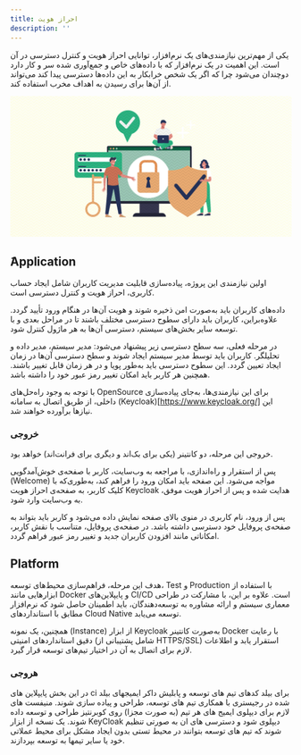 ```yaml
---
title: احراز هویت
description: ''
---
```


یکی از مهم‌ترین نیازمندی‌های یک نرم‌افزار، توانایی احراز هویت و کنترل دسترسی در آن است. این اهمیت
در یک نرم‌افزار که با داده‌های خاص و جمع‌آوری شده سر و کار دارد دوچندان می‌شود
چرا که اگر یک شخص خرابکار به این داده‌ها دسترسی پیدا کند می‌تواند
از آن‌ها برای رسیدن به اهداف مخرب استفاده کند.

![Authentication](./images/Authentication.jpg)

## َApplication

اولین نیازمندی این پروژه، پیاده‌سازی قابلیت مدیریت کاربران شامل ایجاد حساب کاربری، احراز هویت و کنترل دسترسی است.

داده‌های کاربران باید به‌صورت امن ذخیره شوند و هویت آن‌ها در هنگام ورود تأیید گردد.
علاوه‌براین، کاربران باید دارای سطوح دسترسی مختلف باشند تا در مراحل بعدی و با توسعه سایر بخش‌های سیستم، دسترسی آن‌ها به
هر ماژول کنترل شود.

در مرحله فعلی، سه سطح دسترسی زیر پیشنهاد می‌شود: مدیر سیستم، مدیر داده و تحلیلگر. کاربران باید توسط مدیر سیستم ایجاد
شوند و سطح دسترسی آن‌ها در زمان ایجاد تعیین گردد. این سطوح دسترسی باید به‌طور پویا و در هر زمان قابل تغییر باشند. همچنین
هر کاربر باید امکان تغییر رمز عبور خود را داشته باشد.

با توجه به وجود راه‌حل‌های
OpenSource
برای این نیازمندی‌ها، به‌جای پیاده‌سازی داخلی، از طریق اتصال به سامانه
(Keycloak)[https://www.keycloak.org/]
این نیازها برآورده خواهند شد.

### خروجی

خروجی این مرحله، دو کانتینر (یکی برای بک‌اند و دیگری برای فرانت‌اند) خواهد بود.

پس از استقرار و راه‌اندازی، با مراجعه به وب‌سایت، کاربر با صفحه‌ی خوش‌آمدگویی
(Welcome)
مواجه می‌شود. این صفحه باید امکان ورود را فراهم کند، به‌طوری‌که با کلیک کاربر، به صفحه‌ی احراز هویت
Keycloak
هدایت شده و پس از احراز هویت موفق، به وب‌سایت وارد شود.

پس از ورود، نام کاربری در منوی بالای صفحه نمایش داده می‌شود و کاربر باید بتواند به صفحه‌ی پروفایل خود دسترسی داشته باشد.
در صفحه‌ی پروفایل، متناسب با نقش کاربر، امکاناتی مانند افزودن کاربران جدید و تغییر رمز عبور فراهم گردد.

## Platform

هدف این مرحله، فراهم‌سازی محیط‌های توسعه،
Test
و
Production
با استفاده از ابزارهایی مانند
Docker
و پایپلاین‌های
CI/CD
است. علاوه بر این، با مشارکت در طراحی معماری سیستم و ارائه مشاوره به توسعه‌دهندگان، باید اطمینان حاصل شود که نرم‌افزار
مطابق با استانداردهای
Cloud Native
توسعه می‌یابد.

همچنین، یک نمونه
(Instance)
از ابزار
Keycloak
به‌صورت کانتینر
Docker
با رعایت دقیق استانداردهای امنیتی (شامل پشتیبانی از
HTTPS/SSL)
استقرار یابد و اطلاعات لازم برای اتصال به آن در اختیار تیم‌های توسعه قرار گیرد.

### هروجی

در این بخش پایپلاین های ci برای بیلد کدهای تیم های توسعه و پابلیش داکر ایمیجهای بیلد شده در رجیستری با همکاری تیم های
توسعه، طراحی و پیاده سازی شوند.
منیفست های لازم برای دیپلوی ایمیج های هر تیم (به صورت مجزا) روی کوبرنتیز طراحی و توسعه داده شوند.
یک نسخه از ابزار KeyCloak دیپلوی شود و دسترسی های ان به صورتی تنظیم شوند که تیم های توسعه بتوانند در محیط تستی بدون
ایجاد مشکل برای محیط عملاتی خود یا سایر تیمها به توسعه بپردازند.